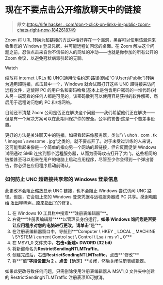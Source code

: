 # 现在不要点击公开缩放聊天中的链接

> 原文:[https://life hacker . com/don-t-click-on-links-in-public-zoom-chats-right-now-1842618749](https://lifehacker.com/dont-click-on-links-in-public-zoom-chats-right-now-1842618749)

Zoom 将 URL 转换为超链接的方式中恰好存在一个漏洞，黑客可以使用该漏洞来收集您的 Windows 登录凭据，并可能远程访问您的桌面。在 Zoom 解决这个问题之前，忍住点击来自你不信任的人的网址的冲动——也就是你参加的所有公开的 Zoom 会议，以避免冠状病毒引起的无聊。

Watch

缩放将 internet URLs 和 UNC(通用命名约定)路径(例如“C:\Users\Public”)转换为通用超链接。点击其中一个，Windows 就会试图打开这些 UNC 超链接来访问远程文件，这使得 PC 的用户名和密码哈希(基本上是包含用户密码的一堆代码)对从另一端观看的任何人都是可见的。该密码散列可以使用容易获得的软件解密，然后用于远程访问您的 PC 和/或网络。

目前还不清楚 Zoom 公司是否正在解决这个问题——我们希望他们正在解决——但是有一个解决方案可以在此期间保护你的安全。公平的警告:这是一个苦差事设置。

更好的方法是关注聊天中的链接。如果看起来像服务器，类似“\ \ uhoh . com . tk \ images \ awesome . jpg”之类的，就不要点开了。对于未受过训练的人来说，这可能看起来像是一个简单的指向另一个网站的超链接，但它反而促使 Windows 试图通过 SMB 连接到那个远程服务器，从而为密码攻击打开了大门。这些相同的链接甚至可以用来在用户的电脑上启动应用程序，尽管至少你会得到一个弹出警告，你必须在应用程序启动前确认。

### 如何防止 UNC 超链接共享您的 Windows 登录信息

此更改不会阻止缩放显示 UNC 链接，也不会阻止 Windows 尝试访问 UNC 路径。但是，它会阻止您的 Windows 登录凭据与远程服务器或 PC 共享。感谢电脑给 [发出哔哔声，原来指出了](https://www.bleepingcomputer.com/news/security/zoom-lets-attackers-steal-windows-credentials-via-unc-links/)的修复。

1.  在 Windows 10 工具栏中搜索**“注册表编辑器”**。
2.  右键**“注册表编辑器”****以管理员身份运行。**如果 Windows 询问您是否要让应用程序对您的电脑进行更改，请单击**“是”**。
3.  在注册表编辑器窗口中，导航到**“Computer \ HKEY _ LOCAL _ MACHINE \ SYSTEM \ current Control set \ Control \ Lsa \ ms v1 _ 0”**
4.  在 MSV1_0 文件夹中，**右击>新建> DWORD (32 bit)**
5.  将新键命名为**RestrictSendingNTLMTraffic**。
6.  创建完成后，右击**RestrictSendingNTLMTraffic**，点击**“修改”**
7.  将**“值”**字段设置为 **2** 。点击**【确定】**关闭，然后关闭注册表编辑器。

如果此更改导致任何问题，只需删除使用注册表编辑器从 MSV1_0 文件夹中创建的 RestrictSendingNTLMTraffic 注册表项即可撤消。